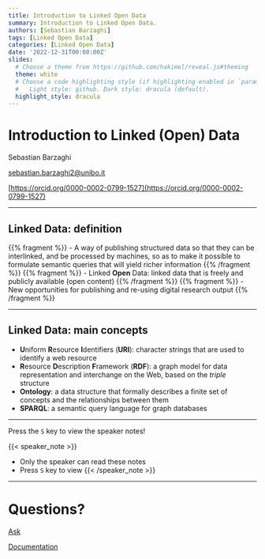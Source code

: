 ```yaml
---
title: Introduction to Linked Open Data
summary: Introduction to Linked Open Data.
authors: [Sebastian Barzaghi]
tags: [Linked Open Data]
categories: [Linked Open Data]
date: '2022-12-31T00:00:00Z'
slides:
  # Choose a theme from https://github.com/hakimel/reveal.js#theming
  theme: white
  # Choose a code highlighting style (if highlighting enabled in `params.toml`)
  #   Light style: github. Dark style: dracula (default).
  highlight_style: dracula
---
```


# Introduction to Linked (Open) Data

Sebastian Barzaghi

[sebastian.barzaghi2@unibo.it](mailto:sebastian.barzaghi2@unibo.it)

[https://orcid.org/0000-0002-0799-1527](https://orcid.org/0000-0002-0799-1527)


---

## Linked Data: definition

{{% fragment %}} - A way of publishing structured data so that they can be interlinked, and be processed by machines, so as to make it possible to formulate semantic queries that will yield richer information {{% /fragment %}}
{{% fragment %}} - Linked **Open** Data: linked data that is freely and publicly available (open content) {{% /fragment %}}
{{% fragment %}} - New opportunities for publishing and re-using digital research output {{% /fragment %}}

---

## Linked Data: main concepts

- **U**niform **R**esource **I**dentifiers (**URI**): character strings that are used to identify a web resource
- **R**esource **D**escription **F**ramework (**RDF**): a graph model for data representation and interchange on the Web, based on the _triple_ structure
- **Ontology**: a data structure that formally describes a finite set of concepts and the relationships between them
- **SPARQL**: a semantic query language for graph databases

---

Press the `S` key to view the speaker notes!

{{< speaker_note >}}
- Only the speaker can read these notes
- Press `S` key to view
{{< /speaker_note >}}

---

# Questions?

[Ask](https://discord.gg/z8wNYzb)

[Documentation](https://docs.hugoblox.com/content/slides/)
